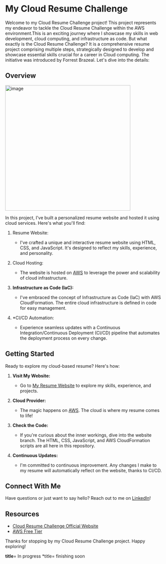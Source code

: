 # My Cloud Resume Challenge

Welcome to my Cloud Resume Challenge project! 
This project represents my endeavor to tackle the Cloud Resume Challenge within the AWS environment.This is an exciting journey where I showcase my skills in web development, cloud computing, and infrastructure as code. But what exactly is the Cloud Resume Challenge? It is a comprehensive resume project comprising multiple steps, strategically designed to develop and showcase essential skills crucial for a career in Cloud computing. The initiative was introduced by Forrest Brazeal. Let's dive into the details:

## Overview

<img width="400" alt="image" src="https://github.com/spatidube/aws-cloudchallenge/assets/81442025/81296b55-2d71-45fa-b67e-b574651fc44f">

In this project, I've built a personalized resume website and hosted it using cloud services. Here's what you'll find:

1. Resume Website:
   - I've crafted a unique and interactive resume website using HTML, CSS, and JavaScript. It's designed to reflect my skills, experience, and personality.

2. Cloud Hosting:
   - The website is hosted on [AWS](https://aws.amazon.com/) to leverage the power and scalability of cloud infrastructure.

3. **Infrastructure as Code (IaC):**
   - I've embraced the concept of Infrastructure as Code (IaC) with AWS CloudFormation. The entire cloud infrastructure is defined in code for easy management.

4. *CI/CD Automation:
   - Experience seamless updates with a Continuous Integration/Continuous Deployment (CI/CD) pipeline that automates the deployment process on every change.

## Getting Started

Ready to explore my cloud-based resume? Here's how:

1. **Visit My Website:**
   - Go to [My Resume Website](https://spatidube.com) to explore my skills, experience, and projects.

2. **Cloud Provider:**
   - The magic happens on [AWS](https://aws.amazon.com/). The cloud is where my resume comes to life!

3. **Check the Code:**
   - If you're curious about the inner workings, dive into the website branch. The HTML, CSS, JavaScript, and AWS CloudFormation scripts are all here in this repository.

4. **Continuous Updates:**
   - I'm committed to continuous improvement. Any changes I make to my resume will automatically reflect on the website, thanks to CI/CD.

## Connect With Me

Have questions or just want to say hello? Reach out to me on [LinkedIn](https://www.linkedin.com/in/siphathisile-dube/)!

## Resources

- [Cloud Resume Challenge Official Website](https://cloudresumechallenge.dev/)
- [AWS Free Tier](https://aws.amazon.com/free/)

Thanks for stopping by my Cloud Resume Challenge project. Happy exploring!

**title**= In progress
*title= finishing soon
